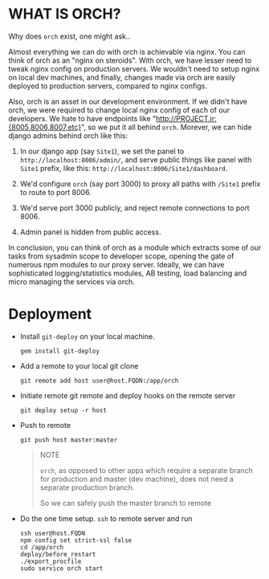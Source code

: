 WHAT IS ORCH?
=============

Why does `orch` exist, one might ask..

Almost everything we can do with orch is achievable via nginx. You can think of
orch as an "nginx on steroids". With orch, we have lesser need to tweak nginx
config on production servers. We wouldn't need to setup nginx on local dev
machines, and finally, changes made via orch are easily deployed to production
servers, compared to nginx configs.

Also, orch is an asset in our development environment. If we didn't have orch,
we were required to change local nginx config of each of our developers. We hate
to have endpoints like "http://PROJECT.ir:{8005,8006,8007,etc}", so we put it
all behind `orch`. Morever, we can hide django admins behind orch like this:

1. In our django app (say `Site1`), we set the panel to
   `http://localhost:8006/admin/`, and serve public things like panel with
   `Site1` prefix, like this: `http://localhost:8006/Site1/dashboard`.

2. We'd configure `orch` (say port 3000) to proxy all paths with `/Site1` prefix
   to route to port 8006.

3. We'd serve port 3000 publicly, and reject remote connections to port 8006.

4. Admin panel is hidden from public access.

In conclusion, you can think of orch as a module which extracts some of our
tasks from sysadmin scope to developer scope, opening the gate of numerous npm
modules to our proxy server. Ideally, we can have sophisticated
logging/statistics modules, AB testing, load balancing and micro managing the
services via orch.


Deployment
==========

*   Install `git-deploy` on your local machine.

        gem install git-deploy

*   Add a remote to your local git clone

        git remote add host user@host.FQDN:/app/orch

*   Initiate remote git remote and deploy hooks on the remote server

        git deploy setup -r host

*   Push to remote

        git push host master:master

    > NOTE
    >
    > `orch`, as opposed to other apps which require a separate
    > branch for production and master (dev machine),
    > does not need a separate production branch.
    >
    > So we can safely push the master branch to remote

*   Do the one time setup. `ssh` to remote server and run

        ssh user@host.FQDN
        npm config set strict-ssl false
        cd /app/orch
        deploy/before_restart
        ./export_procfile
        sudo service orch start
